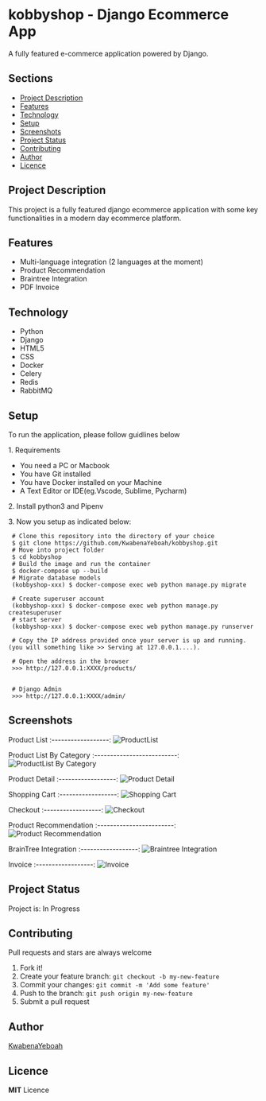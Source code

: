 # kobbyshop - Django Ecommerce App
A fully featured e-commerce application powered by Django.

<h2>Sections</h2>
<p>
  <ul>
    <li><a href="#desc">Project Description</a></li>
    <li><a href="#feat">Features</a></li>
    <li><a href="tech">Technology</a></li>
    <li><a href="#setup">Setup</a></li>
    <li><a href="#image">Screenshots</a></li>
    <li><a href="#status">Project Status</a></li>
    <li><a href="#contribute">Contributing</a></li>
    <li><a href="#contact">Author</a></li>
    <li><a href="#licence">Licence</a></li>
   </ul>
</p>

<h2 id="desc">Project Description</h2>
<p> This project is a fully featured django ecommerce application with some key functionalities in a modern day
ecommerce platform.
</p>

<h2 id="feat">Features</h2>
<ul>
  <li>Multi-language integration (2 languages at the moment)</li>
  <li>Product Recommendation</li>
  <li>Braintree Integration</li>
  <li>PDF Invoice</li>
</ul>

<h2 id="tech">Technology</h2>
<ul>
  <li>Python</li>
  <li>Django</li>
  <li>HTML5</li>
  <li>CSS</li>
  <li>Docker</li>
  <li>Celery</li>
  <li>Redis</li>
  <li>RabbitMQ</li>
</ul>

<h2 href=#setup>Setup</h2>
To run the application, please follow guidlines below
<p>
1. Requirements
 <ul>
  <li>You need a PC or Macbook</li>
  <li>You have Git installed</li>
  <li>You have Docker installed on your Machine</li>
  <li>A Text Editor or IDE(eg.Vscode, Sublime, Pycharm)</li>
</ul></p>
<p>2. Install python3 and Pipenv</p>

<p>3. Now you setup as indicated below:</p>


 ```
  # Clone this repository into the directory of your choice
  $ git clone https://github.com/KwabenaYeboah/kobbyshop.git
  # Move into project folder
  $ cd kobbyshop
  # Build the image and run the container
  $ docker-compose up --build
  # Migrate database models
  (kobbyshop-xxx) $ docker-compose exec web python manage.py migrate
  
  # Create superuser account
  (kobbyshop-xxx) $ docker-compose exec web python manage.py createsuperuser
  # start server
  (kobbyshop-xxx) $ docker-compose exec web python manage.py runserver
  
  # Copy the IP address provided once your server is up and running. (you will something like >> Serving at 127.0.0.1....).
  
  # Open the address in the browser
  >>> http://127.0.0.1:XXXX/products/
  
  
  # Django Admin
  >>> http://127.0.0.1:XXXX/admin/
  ```
  
  <h2 id="image">Screenshots</h2>
  
  Product List
  :------------------:
  ![ProductList](https://github.com/KwabenaYeboah/kobbyshop/blob/master/screenshots/product_list.png)
  
   Product List By Category
  :--------------------------:
  ![ProductList By Category](https://github.com/KwabenaYeboah/kobbyshop/blob/master/screenshots/product_list_by_category.png)
  
   Product Detail
  :------------------:
  ![Product Detail](https://github.com/KwabenaYeboah/kobbyshop/blob/master/screenshots/product_detail.png)
  
   Shopping Cart
  :------------------:
  ![Shopping Cart](https://github.com/KwabenaYeboah/kobbyshop/blob/master/screenshots/shopping_cart.png)
  
   Checkout
  :------------------:
  ![Checkout](https://github.com/KwabenaYeboah/kobbyshop/blob/master/screenshots/checkout.png)
  
   Product Recommendation
  :------------------------:
  ![Product Recommendation](https://github.com/KwabenaYeboah/kobbyshop/blob/master/screenshots/product_recommendation.png)
  
   BrainTree Integration
  :------------------:
  ![Braintree Integration](https://github.com/KwabenaYeboah/kobbyshop/blob/master/screenshots/make_payment_with_braintree.png)
  
   Invoice
  :------------------:
  ![Invoice](https://github.com/KwabenaYeboah/kobbyshop/blob/master/screenshots/pdf_invoice.png)
  

<h2 id="status">Project Status</h2>
Project is: In Progress

<h2 id="contribute">Contributing</h2>
Pull requests and stars are always welcome

1. Fork it!
2. Create your feature branch: `git checkout -b my-new-feature`
3. Commit your changes: `git commit -m 'Add some feature'`
4. Push to the branch: `git push origin my-new-feature`
5. Submit a pull request

<h2 id="contact">Author</h2>

[KwabenaYeboah](https://github.com/KwabenaYeboah/)

<h2 id="licence">Licence</h2>

  **MIT** Licence
